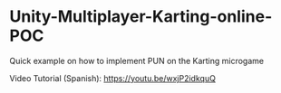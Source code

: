 # Unity-Multiplayer-Karting-online-POC
Quick  example on how to implement PUN on the Karting microgame

Video Tutorial (Spanish):
https://youtu.be/wxjP2idkquQ
